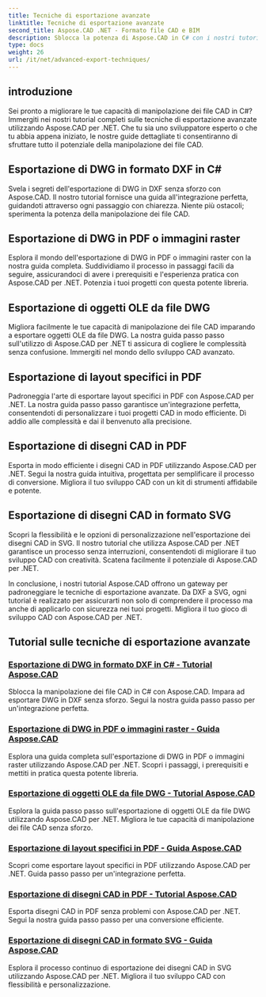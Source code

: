 ```yaml
---
title: Tecniche di esportazione avanzate
linktitle: Tecniche di esportazione avanzate
second_title: Aspose.CAD .NET - Formato file CAD e BIM
description: Sblocca la potenza di Aspose.CAD in C# con i nostri tutorial avanzati sulle tecniche di esportazione. Esporta facilmente DWG in DXF, PDF, immagini raster, oggetti OLE e altro ancora.
type: docs
weight: 26
url: /it/net/advanced-export-techniques/
---
```


## introduzione

Sei pronto a migliorare le tue capacità di manipolazione dei file CAD in C#? Immergiti nei nostri tutorial completi sulle tecniche di esportazione avanzate utilizzando Aspose.CAD per .NET. Che tu sia uno sviluppatore esperto o che tu abbia appena iniziato, le nostre guide dettagliate ti consentiranno di sfruttare tutto il potenziale della manipolazione dei file CAD.

## Esportazione di DWG in formato DXF in C#

Svela i segreti dell'esportazione di DWG in DXF senza sforzo con Aspose.CAD. Il nostro tutorial fornisce una guida all'integrazione perfetta, guidandoti attraverso ogni passaggio con chiarezza. Niente più ostacoli; sperimenta la potenza della manipolazione dei file CAD.

## Esportazione di DWG in PDF o immagini raster

Esplora il mondo dell'esportazione di DWG in PDF o immagini raster con la nostra guida completa. Suddividiamo il processo in passaggi facili da seguire, assicurandoci di avere i prerequisiti e l'esperienza pratica con Aspose.CAD per .NET. Potenzia i tuoi progetti con questa potente libreria.

## Esportazione di oggetti OLE da file DWG

Migliora facilmente le tue capacità di manipolazione dei file CAD imparando a esportare oggetti OLE da file DWG. La nostra guida passo passo sull'utilizzo di Aspose.CAD per .NET ti assicura di cogliere le complessità senza confusione. Immergiti nel mondo dello sviluppo CAD avanzato.

## Esportazione di layout specifici in PDF

Padroneggia l'arte di esportare layout specifici in PDF con Aspose.CAD per .NET. La nostra guida passo passo garantisce un'integrazione perfetta, consentendoti di personalizzare i tuoi progetti CAD in modo efficiente. Dì addio alle complessità e dai il benvenuto alla precisione.

## Esportazione di disegni CAD in PDF

Esporta in modo efficiente i disegni CAD in PDF utilizzando Aspose.CAD per .NET. Segui la nostra guida intuitiva, progettata per semplificare il processo di conversione. Migliora il tuo sviluppo CAD con un kit di strumenti affidabile e potente.

## Esportazione di disegni CAD in formato SVG

Scopri la flessibilità e le opzioni di personalizzazione nell'esportazione dei disegni CAD in SVG. Il nostro tutorial che utilizza Aspose.CAD per .NET garantisce un processo senza interruzioni, consentendoti di migliorare il tuo sviluppo CAD con creatività. Scatena facilmente il potenziale di Aspose.CAD per .NET.

In conclusione, i nostri tutorial Aspose.CAD offrono un gateway per padroneggiare le tecniche di esportazione avanzate. Da DXF a SVG, ogni tutorial è realizzato per assicurarti non solo di comprendere il processo ma anche di applicarlo con sicurezza nei tuoi progetti. Migliora il tuo gioco di sviluppo CAD con Aspose.CAD per .NET.
## Tutorial sulle tecniche di esportazione avanzate
### [Esportazione di DWG in formato DXF in C# - Tutorial Aspose.CAD](./exporting-dwg-to-dxf/)
Sblocca la manipolazione dei file CAD in C# con Aspose.CAD. Impara ad esportare DWG in DXF senza sforzo. Segui la nostra guida passo passo per un'integrazione perfetta.
### [Esportazione di DWG in PDF o immagini raster - Guida Aspose.CAD](./exporting-dwg-to-pdf-or-raster-images/)
Esplora una guida completa sull'esportazione di DWG in PDF o immagini raster utilizzando Aspose.CAD per .NET. Scopri i passaggi, i prerequisiti e mettiti in pratica questa potente libreria.
### [Esportazione di oggetti OLE da file DWG - Tutorial Aspose.CAD](./exporting-ole-objects-from-dwg/)
Esplora la guida passo passo sull'esportazione di oggetti OLE da file DWG utilizzando Aspose.CAD per .NET. Migliora le tue capacità di manipolazione dei file CAD senza sforzo.
### [Esportazione di layout specifici in PDF - Guida Aspose.CAD](./exporting-specific-layouts-to-pdf/)
Scopri come esportare layout specifici in PDF utilizzando Aspose.CAD per .NET. Guida passo passo per un'integrazione perfetta.
### [Esportazione di disegni CAD in PDF - Tutorial Aspose.CAD](./exporting-cad-drawings-to-pdf/)
Esporta disegni CAD in PDF senza problemi con Aspose.CAD per .NET. Segui la nostra guida passo passo per una conversione efficiente.
### [Esportazione di disegni CAD in formato SVG - Guida Aspose.CAD](./exporting-cad-drawings-to-svg/)
Esplora il processo continuo di esportazione dei disegni CAD in SVG utilizzando Aspose.CAD per .NET. Migliora il tuo sviluppo CAD con flessibilità e personalizzazione.